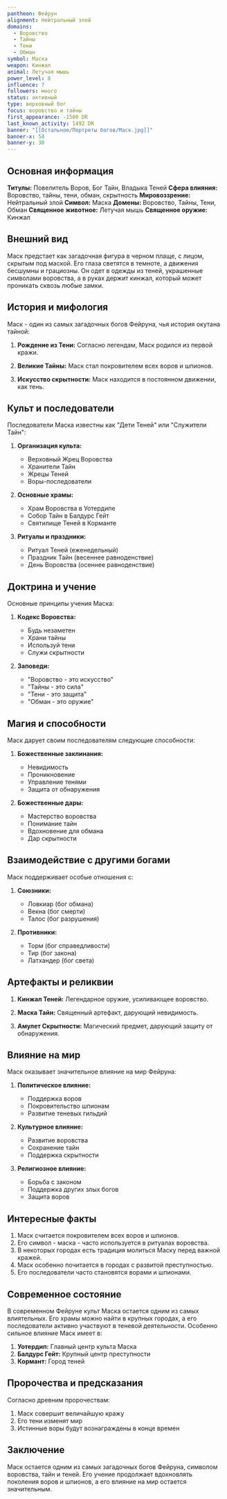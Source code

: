 ```yaml
---
pantheon: Фейрун
alignment: Нейтральный злой
domains:
  - Воровство
  - Тайны
  - Тени
  - Обман
symbol: Маска
weapon: Кинжал
animal: Летучая мышь
power_level: 8
influence: 7
followers: много
status: активный
type: верховный бог
focus: воровство и тайны
first_appearance: -1500 DR
last_known_activity: 1492 DR
banner: "[[Остальное/Портреты богов/Маск.jpg]]"
banner-x: 54
banner-y: 30
---
```


## Основная информация

**Титулы:** Повелитель Воров, Бог Тайн, Владыка Теней
**Сфера влияния:** Воровство, тайны, тени, обман, скрытность
**Мировоззрение:** Нейтральный злой
**Символ:** Маска
**Домены:** Воровство, Тайны, Тени, Обман
**Священное животное:** Летучая мышь
**Священное оружие:** Кинжал

## Внешний вид

Маск предстает как загадочная фигура в черном плаще, с лицом, скрытым под маской. Его глаза светятся в темноте, а движения бесшумны и грациозны. Он одет в одежды из теней, украшенные символами воровства, а в руках держит кинжал, который может проникать сквозь любые замки.

## История и мифология

Маск - один из самых загадочных богов Фейруна, чья история окутана тайной:

1. **Рождение из Тени:** Согласно легендам, Маск родился из первой кражи.

2. **Великие Тайны:** Маск стал покровителем всех воров и шпионов.

3. **Искусство скрытности:** Маск находится в постоянном движении, как тень.

## Культ и последователи

Последователи Маска известны как "Дети Теней" или "Служители Тайн":

1. **Организация культа:**

   - Верховный Жрец Воровства
   - Хранители Тайн
   - Жрецы Теней
   - Воры-последователи

2. **Основные храмы:**

   - Храм Воровства в Уотердипе
   - Собор Тайн в Балдурс Гейт
   - Святилище Теней в Корманте

3. **Ритуалы и праздники:**
   - Ритуал Теней (еженедельный)
   - Праздник Тайн (весеннее равноденствие)
   - День Воровства (осеннее равноденствие)

## Доктрина и учение

Основные принципы учения Маска:

1. **Кодекс Воровства:**

   - Будь незаметен
   - Храни тайны
   - Используй тени
   - Служи скрытности

2. **Заповеди:**
   - "Воровство - это искусство"
   - "Тайны - это сила"
   - "Тени - это защита"
   - "Обман - это оружие"

## Магия и способности

Маск дарует своим последователям следующие способности:

1. **Божественные заклинания:**

   - Невидимость
   - Проникновение
   - Управление тенями
   - Защита от обнаружения

2. **Божественные дары:**
   - Мастерство воровства
   - Понимание тайн
   - Вдохновение для обмана
   - Дар скрытности

## Взаимодействие с другими богами

Маск поддерживает особые отношения с:

1. **Союзники:**

   - Ловкиар (бог обмана)
   - Векна (бог смерти)
   - Талос (бог разрушения)

2. **Противники:**
   - Торм (бог справедливости)
   - Тир (бог закона)
   - Латхандер (бог света)

## Артефакты и реликвии

1. **Кинжал Теней:** Легендарное оружие, усиливающее воровство.

2. **Маска Тайн:** Священный артефакт, дарующий невидимость.

3. **Амулет Скрытности:** Магический предмет, дарующий защиту от обнаружения.

## Влияние на мир

Маск оказывает значительное влияние на мир Фейруна:

1. **Политическое влияние:**

   - Поддержка воров
   - Покровительство шпионам
   - Развитие теневых гильдий

2. **Культурное влияние:**

   - Развитие воровства
   - Сохранение тайн
   - Поддержка скрытности

3. **Религиозное влияние:**
   - Борьба с законом
   - Поддержка других злых богов
   - Защита воров

## Интересные факты

1. Маск считается покровителем всех воров и шпионов.
2. Его символ - маска - часто используется в ритуалах воровства.
3. В некоторых городах есть традиция молиться Маску перед важной кражей.
4. Маск особенно почитается в городах с развитой преступностью.
5. Его последователи часто становятся ворами и шпионами.

## Современное состояние

В современном Фейруне культ Маска остается одним из самых влиятельных. Его храмы можно найти в крупных городах, а его последователи активно участвуют в теневой деятельности. Особенно сильное влияние Маск имеет в:

1. **Уотердип:** Главный центр культа Маска
2. **Балдурс Гейт:** Крупный центр преступности
3. **Кормант:** Город теней

## Пророчества и предсказания

Согласно древним пророчествам:

1. Маск совершит величайшую кражу
2. Его тени изменят мир
3. Истинные воры будут вознаграждены в конце времен

## Заключение

Маск остается одним из самых загадочных богов Фейруна, символом воровства, тайн и теней. Его учение продолжает вдохновлять поколения воров и шпионов, а его влияние на мир остается значительным.
